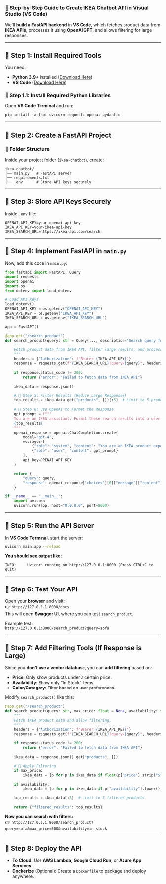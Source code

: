 ### **🚀 Step-by-Step Guide to Create IKEA Chatbot API in Visual Studio (VS Code)**  
We'll **build a FastAPI backend** in **VS Code**, which fetches product data from **IKEA APIs**, processes it using **OpenAI GPT**, and allows filtering for large responses.

---

## **🔹 Step 1: Install Required Tools**
You need:
- **Python 3.9+** installed ([Download Here](https://www.python.org/downloads/))
- **VS Code** ([Download Here](https://code.visualstudio.com/))

### **🔹 Step 1.1: Install Required Python Libraries**
Open **VS Code Terminal** and run:
```sh
pip install fastapi uvicorn requests openai pydantic
```

---

## **🔹 Step 2: Create a FastAPI Project**
### **📁 Folder Structure**
Inside your project folder (`ikea-chatbot`), create:
```
ikea-chatbot/
│── main.py   # FastAPI server
│── requirements.txt
│── .env      # Store API keys securely
```

---

## **🔹 Step 3: Store API Keys Securely**
Inside `.env` file:
```
OPENAI_API_KEY=your-openai-api-key
IKEA_API_KEY=your-ikea-api-key
IKEA_SEARCH_URL=https://ikea-api.com/search
```

---

## **🔹 Step 4: Implement FastAPI in `main.py`**
Now, add this code in `main.py`:

```python
from fastapi import FastAPI, Query
import requests
import openai
import os
from dotenv import load_dotenv

# Load API Keys
load_dotenv()
OPENAI_API_KEY = os.getenv("OPENAI_API_KEY")
IKEA_API_KEY = os.getenv("IKEA_API_KEY")
IKEA_SEARCH_URL = os.getenv("IKEA_SEARCH_URL")

app = FastAPI()

@app.get("/search_product")
def search_product(query: str = Query(..., description="Search query for IKEA products")):
    """
    Fetch product data from IKEA API, filter large results, and process with OpenAI.
    """
    headers = {"Authorization": f"Bearer {IKEA_API_KEY}"}
    response = requests.get(f"{IKEA_SEARCH_URL}?query={query}", headers=headers)
    
    if response.status_code != 200:
        return {"error": "Failed to fetch data from IKEA API"}
    
    ikea_data = response.json()
    
    # 🔹 Step 5: Filter Results (Reduce Large Responses)
    top_results = ikea_data.get("products", [])[:5]  # Limit to 5 products
    
    # 🔹 Step 6: Use OpenAI to Format the Response
    gpt_prompt = f"""
    You are an IKEA assistant. Format these search results into a user-friendly response:
    {top_results}
    """
    openai_response = openai.ChatCompletion.create(
        model="gpt-4",
        messages=[
            {"role": "system", "content": "You are an IKEA product expert."},
            {"role": "user", "content": gpt_prompt}
        ],
        api_key=OPENAI_API_KEY
    )

    return {
        "query": query,
        "response": openai_response["choices"][0]["message"]["content"]
    }

if __name__ == "__main__":
    import uvicorn
    uvicorn.run(app, host="0.0.0.0", port=8000)
```

---

## **🔹 Step 5: Run the API Server**
In **VS Code Terminal**, start the server:
```sh
uvicorn main:app --reload
```
**You should see output like:**
```
INFO:     Uvicorn running on http://127.0.0.1:8000 (Press CTRL+C to quit)
```

---

## **🔹 Step 6: Test Your API**
Open your **browser** and visit:  
👉 `http://127.0.0.1:8000/docs`  
This will open **Swagger UI**, where you can test `search_product`.

Example test:  
`http://127.0.0.1:8000/search_product?query=sofa`

---

## **🔹 Step 7: Add Filtering Tools (If Response is Large)**
Since you **don’t use a vector database**, you can **add filtering** based on:
- **Price**: Only show products under a certain price.
- **Availability**: Show only “In Stock” items.
- **Color/Category**: Filter based on user preferences.

Modify `search_product()` like this:

```python
@app.get("/search_product")
def search_product(query: str, max_price: float = None, availability: str = None):
    """
    Fetch IKEA product data and allow filtering.
    """
    headers = {"Authorization": f"Bearer {IKEA_API_KEY}"}
    response = requests.get(f"{IKEA_SEARCH_URL}?query={query}", headers=headers)
    
    if response.status_code != 200:
        return {"error": "Failed to fetch data from IKEA API"}
    
    ikea_data = response.json().get("products", [])

    # 🔹 Apply Filtering
    if max_price:
        ikea_data = [p for p in ikea_data if float(p["price"].strip("$")) <= max_price]
    
    if availability:
        ikea_data = [p for p in ikea_data if p["availability"].lower() == availability.lower()]

    top_results = ikea_data[:5]  # Limit to 5 filtered products
    
    return {"filtered_results": top_results}
```
**Now you can search with filters:**  
👉 `http://127.0.0.1:8000/search_product?query=sofa&max_price=500&availability=in stock`

---

## **🔹 Step 8: Deploy the API**
- **To Cloud**: Use **AWS Lambda**, **Google Cloud Run**, or **Azure App Services**.
- **Dockerize** (Optional): Create a `Dockerfile` to package and deploy anywhere.
